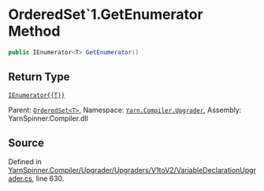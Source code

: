 # OrderedSet`1.GetEnumerator Method


```csharp
public IEnumerator<T> GetEnumerator()
```

## Return Type
[`IEnumerator{{T}}`](https://docs.microsoft.com/dotnet/api/System.Collections.Generic.IEnumerator{{T}})


<div class="class-metadata">

Parent: [`OrderedSet<T>`](/api/csharp/yarn.compiler.upgrader/orderedset-1.md), Namespace: [`Yarn.Compiler.Upgrader`](/api/csharp/yarn.compiler.upgrader/README.md), Assembly: YarnSpinner.Compiler.dll
</div>

## Source
Defined in [YarnSpinner.Compiler/Upgrader/Upgraders/V1toV2/VariableDeclarationUpgrader.cs](https://github.com/YarnSpinnerTool/YarnSpinner//blob/develop/YarnSpinner.Compiler/Upgrader/Upgraders/V1toV2/VariableDeclarationUpgrader.cs#L630), line 630.

